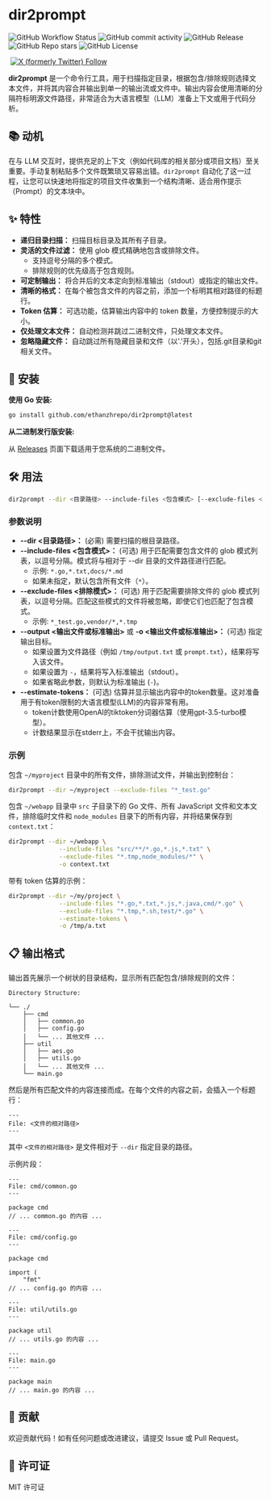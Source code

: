 # dir2prompt


![GitHub Workflow Status](https://img.shields.io/github/actions/workflow/status/ethanzhrepo/dir2prompt/go.yml)
![GitHub commit activity](https://img.shields.io/github/commit-activity/w/ethanzhrepo/dir2prompt)
![GitHub Release](https://img.shields.io/github/v/release/ethanzhrepo/dir2prompt)
![GitHub Repo stars](https://img.shields.io/github/stars/ethanzhrepo/dir2prompt)
![GitHub License](https://img.shields.io/github/license/ethanzhrepo/dir2prompt)


<a href="https://t.me/ethanatca"><img alt="" src="https://img.shields.io/badge/Telegram-%40ethanatca-blue" /></a>
<a href="https://x.com/intent/follow?screen_name=0x99_Ethan">
<img alt="X (formerly Twitter) Follow" src="https://img.shields.io/twitter/follow/0x99_Ethan">
</a>


**dir2prompt** 是一个命令行工具，用于扫描指定目录，根据包含/排除规则选择文本文件，并将其内容合并输出到单一的输出流或文件中。输出内容会使用清晰的分隔符标明源文件路径，非常适合为大语言模型（LLM）准备上下文或用于代码分析。

## 📚 动机

在与 LLM 交互时，提供充足的上下文（例如代码库的相关部分或项目文档）至关重要。手动复制粘贴多个文件既繁琐又容易出错。`dir2prompt` 自动化了这一过程，让您可以快速地将指定的项目文件收集到一个结构清晰、适合用作提示（Prompt）的文本块中。

## ✨ 特性

* **递归目录扫描：** 扫描目标目录及其所有子目录。
* **灵活的文件过滤：** 使用 glob 模式精确地包含或排除文件。
  * 支持逗号分隔的多个模式。
  * 排除规则的优先级高于包含规则。
* **可定制输出：** 将合并后的文本定向到标准输出（stdout）或指定的输出文件。
* **清晰的格式：** 在每个被包含文件的内容之前，添加一个标明其相对路径的标题行。
* **Token 估算：** 可选功能，估算输出内容中的 token 数量，方便控制提示的大小。
* **仅处理文本文件：** 自动检测并跳过二进制文件，只处理文本文件。
* **忽略隐藏文件：** 自动跳过所有隐藏目录和文件（以'.'开头），包括.git目录和git相关文件。

## 🚀 安装

**使用 Go 安装:**

```bash
go install github.com/ethanzhrepo/dir2prompt@latest
```

**从二进制发行版安装:**

从 [Releases](https://github.com/ethanzhrepo/dir2prompt/releases) 页面下载适用于您系统的二进制文件。

## 🛠️ 用法

```bash
dir2prompt --dir <目录路径> --include-files <包含模式> [--exclude-files <排除模式>] [--output <输出文件或标准输出>] [--estimate-tokens]
```

### 参数说明

* **--dir \<目录路径\>：** (必需) 需要扫描的根目录路径。
* **--include-files \<包含模式\>：** (可选) 用于匹配需要包含文件的 glob 模式列表，以逗号分隔。模式将与相对于 --dir 目录的文件路径进行匹配。
  * 示例: `*.go,*.txt,docs/*.md`
  * 如果未指定，默认包含所有文件（`*`）。
* **--exclude-files \<排除模式\>：** (可选) 用于匹配需要排除文件的 glob 模式列表，以逗号分隔。匹配这些模式的文件将被忽略，即使它们也匹配了包含模式。
  * 示例: `*_test.go,vendor/*,*.tmp`
* **--output \<输出文件或标准输出\>** 或 **-o \<输出文件或标准输出\>：** (可选) 指定输出目标。
  * 如果设置为文件路径（例如 `/tmp/output.txt` 或 `prompt.txt`），结果将写入该文件。
  * 如果设置为 `-`，结果将写入标准输出（stdout）。
  * 如果省略此参数，则默认为标准输出 (`-`)。
* **--estimate-tokens：** (可选) 估算并显示输出内容中的token数量。这对准备用于有token限制的大语言模型(LLM)的内容非常有用。
  * token计数使用OpenAI的tiktoken分词器估算（使用gpt-3.5-turbo模型）。
  * 计数结果显示在stderr上，不会干扰输出内容。

### 示例

包含 `~/myproject` 目录中的所有文件，排除测试文件，并输出到控制台：

```bash
dir2prompt --dir ~/myproject --exclude-files "*_test.go"
```

包含 `~/webapp` 目录中 `src` 子目录下的 Go 文件、所有 JavaScript 文件和文本文件，排除临时文件和 `node_modules` 目录下的所有内容，并将结果保存到 `context.txt`：

```bash
dir2prompt --dir ~/webapp \
              --include-files "src/**/*.go,*.js,*.txt" \
              --exclude-files "*.tmp,node_modules/*" \
              -o context.txt
```

带有 token 估算的示例：

```bash
dir2prompt --dir ~/my/project \
              --include-files "*.go,*.txt,*.js,*.java,cmd/*.go" \
              --exclude-files "*.tmp,*.sh,test/*.go" \
              --estimate-tokens \
              -o /tmp/a.txt
```

## 📋 输出格式

输出首先展示一个树状的目录结构，显示所有匹配包含/排除规则的文件：

```
Directory Structure:

└── ./
    ├── cmd
    │   ├── common.go
    │   ├── config.go
    │   └── ... 其他文件 ...
    ├── util
    │   ├── aes.go
    │   ├── utils.go
    │   └── ... 其他文件 ...
    └── main.go
```

然后是所有匹配文件的内容连接而成。在每个文件的内容之前，会插入一个标题行：

```
---
File: <文件的相对路径>
---
```

其中 `<文件的相对路径>` 是文件相对于 `--dir` 指定目录的路径。

示例片段：

```
---
File: cmd/common.go
---

package cmd
// ... common.go 的内容 ...

---
File: cmd/config.go
---

package cmd

import (
    "fmt"
// ... config.go 的内容 ...

---
File: util/utils.go
---

package util
// ... utils.go 的内容 ...

---
File: main.go
---

package main
// ... main.go 的内容 ...
```

## 🤝 贡献

欢迎贡献代码！如有任何问题或改进建议，请提交 Issue 或 Pull Request。

## 📄 许可证

MIT 许可证